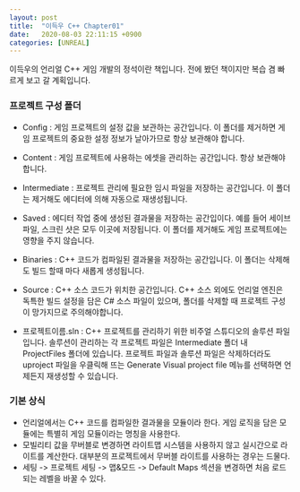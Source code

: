 ```yaml
---
layout: post
title:  "이득우 C++ Chapter01"
date:   2020-08-03 22:11:15 +0900
categories: [UNREAL]
---
```


이득우의 언리얼 C++ 게임 개발의 정석이란 책입니다. 전에 봤던 책이지만 복습 겸 빠르게 보고 갈 계획입니다.

### 프로젝트 구성 폴더
- Config : 게임 프로젝트의 설정 값을 보관하는 공간입니다. 이 폴더를 제거하면 게임 프로젝트의 중요한 설정 정보가 날아가므로 항상 보관해야 합니다.

- Content : 게임 프로젝트에 사용하는 에셋을 관리하는 공간입니다. 항상 보관해야 합니다.
- Intermediate : 프로젝트 관리에 필요한 임시 파일을 저장하는 공간입니다. 이 폴더는 제거해도 에디터에 의해 자동으로 재생성됩니다.

- Saved : 에디터 작업 중에 생성된 결과물을 저장하는 공간입이다. 예를 들어 세이브 파일, 스크린 샷은 모두 이곳에 저장됩니다. 이 폴더를 제거해도 게임 프로젝트에는 영향을 주지 않습니다.

- Binaries : C++ 코드가 컴파일된 결과물을 저장하는 공간입니다. 이 폴더는 삭제해도 빌드 할때 마다 새롭게 생성됩니다.

- Source : C++ 소스 코드가 위치한 공간입니다. C++ 소스 외에도 언리얼 엔진은 독특한 빌드 설정을 담은 C# 소스 파일이 있으며, 폴더를 삭제할 때 프로젝트 구성이 망가지므로 주의해야합니다.

- 프로젝트이름.sln : C++ 프로젝트를 관리하기 위한 비주얼 스튜디오의 솔루션 파일입니다. 솔루션이 관리하는 각 프로젝트 파일은 Intermediate 폴더 내 ProjectFiles 폴더에 있습니다. 프로젝트 파일과 솔루션 파일은 삭제하더라도 uproject 파일을 우클릭해 뜨는 Generate Visual project file 메뉴를 선택하면 언제든지 재생성할 수 있습니다.

### 기본 상식
- 언리얼에서는 C++ 코드를 컴파일한 결과물을 모듈이라 한다. 게임 로직을 담은 모듈에는 특별히 게임 모듈이라는 명칭을 사용한다.
- 모빌리티 값을 무버블로 변경하면 라이트맵 시스템을 사용하지 않고 실시간으로 라이트를 계산한다. 대부분의 프로젝트에서 무버블 라이트를 사용하는 경우는 드물다.
- 세팅 -> 프로젝트 세팅 -> 맵&모드 -> Default Maps 섹션을 변경하면 처음 로드 되는 레벨을 바꿀 수 있다. 
